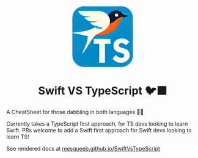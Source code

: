 <p align="center">
  <a href="https://mesqueeb.github.io/SwiftVsTypeScript/">
    <img alt="logo" src="./pages/public/logo.png" width="160" style="" />
  </a>
</p>

<h1 align="center">Swift VS TypeScript 🐦‍⬛</h1>

A CheatSheet for those dabbling in both languages 👏🏻

Currently takes a TypeScript first approach, for TS devs looking to learn Swift. PRs welcome to add a Swift first approach for Swift devs looking to learn TS!

See rendered docs at [mesqueeb.github.io/SwiftVsTypeScript](https://mesqueeb.github.io/SwiftVsTypeScript/)
